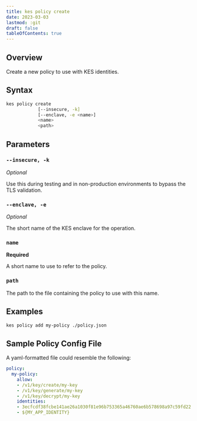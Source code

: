 ```yaml
---
title: kes policy create
date: 2023-03-03
lastmod: :git
draft: false
tableOfContents: true
---
```


## Overview

Create a new policy to use with KES identities.

## Syntax

```sh
kes policy create
            [--insecure, -k]
            [--enclave, -e <name>]
            <name>
            <path>
```

## Parameters

### `--insecure, -k`

_Optional_

Use this during testing and in non-production environments to bypass the TLS validation.

### `--enclave, -e`

_Optional_

The short name of the KES enclave for the operation.

### `name`

**Required**

A short name to use to refer to the policy.

### `path`

The path to the file containing the policy to use with this name.

## Examples

```sh {.copy}
kes policy add my-policy ./policy.json
```

## Sample Policy Config File

A yaml-formatted file could resemble the following:

```yaml
policy:
  my-policy:
    allow:
    - /v1/key/create/my-key
    - /v1/key/generate/my-key
    - /v1/key/decrypt/my-key
    identities:
    - 3ecfcdf38fcbe141ae26a1030f81e96b753365a46760ae6b578698a97c59fd22
    - ${MY_APP_IDENTITY}
```